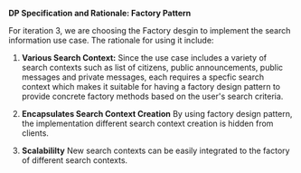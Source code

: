 **DP Specification and Rationale: Factory Pattern**

For iteration 3, we are choosing the Factory desgin to implement the search information use case. The rationale for using it include:

1. **Various Search Context:** Since the use case includes a variety of search contexts such as list of citizens, public announcements, public messages and private messages, each requires a specfic search context which makes it suitable for having a factory design pattern to provide concrete factory methods based on the user's search criteria.

2. **Encapsulates Search Context Creation** By using factory design pattern, the implementation different search context creation is hidden from clients.

3. **Scalabililty** New search contexts can be easily integrated to the factory of different search contexts.